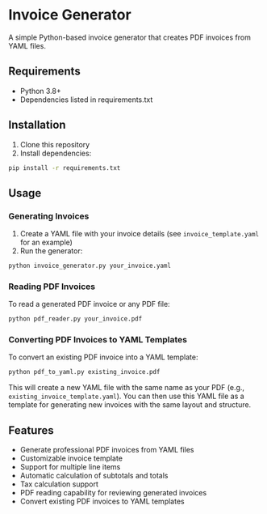 # Invoice Generator

A simple Python-based invoice generator that creates PDF invoices from YAML files.

## Requirements
- Python 3.8+
- Dependencies listed in requirements.txt

## Installation
1. Clone this repository
2. Install dependencies:
```bash
pip install -r requirements.txt
```

## Usage

### Generating Invoices
1. Create a YAML file with your invoice details (see `invoice_template.yaml` for an example)
2. Run the generator:
```bash
python invoice_generator.py your_invoice.yaml
```

### Reading PDF Invoices
To read a generated PDF invoice or any PDF file:
```bash
python pdf_reader.py your_invoice.pdf
```

### Converting PDF Invoices to YAML Templates
To convert an existing PDF invoice into a YAML template:
```bash
python pdf_to_yaml.py existing_invoice.pdf
```
This will create a new YAML file with the same name as your PDF (e.g., `existing_invoice_template.yaml`). You can then use this YAML file as a template for generating new invoices with the same layout and structure.

## Features
- Generate professional PDF invoices from YAML files
- Customizable invoice template
- Support for multiple line items
- Automatic calculation of subtotals and totals
- Tax calculation support
- PDF reading capability for reviewing generated invoices
- Convert existing PDF invoices to YAML templates 